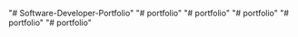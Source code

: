 "# Software-Developer-Portfolio" 
"# portfolio" 
"# portfolio" 
"# portfolio" 
"# portfolio" 
"# portfolio" 
